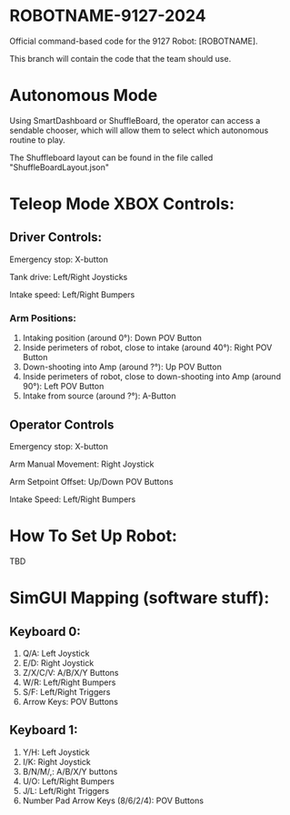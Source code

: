 # ROBOTNAME-9127-2024
Official command-based code for the 9127 Robot: [ROBOTNAME].

This branch will contain the code that the team should use.

# Autonomous Mode
Using SmartDashboard or ShuffleBoard, the operator can access a sendable chooser, which will allow them to select which autonomous routine to play.

The Shuffleboard layout can be found in the file called "ShuffleBoardLayout.json"

# Teleop Mode XBOX Controls:
## Driver Controls:
Emergency stop: X-button

Tank drive: Left/Right Joysticks

Intake speed: Left/Right Bumpers

### Arm Positions:
1. Intaking position (around 0°): Down POV Button
2. Inside perimeters of robot, close to intake (around 40°): Right POV Button
3. Down-shooting into Amp (around ?°): Up POV Button
4. Inside perimeters of robot, close to down-shooting into Amp (around 90°): Left POV Button
5. Intake from source (around ?°): A-Button

## Operator Controls
Emergency stop: X-button

Arm Manual Movement: Right Joystick

Arm Setpoint Offset: Up/Down POV Buttons

Intake Speed: Left/Right Bumpers

# How To Set Up Robot:
TBD

# SimGUI Mapping (software stuff):
## Keyboard 0:
1. Q/A: Left Joystick
2. E/D: Right Joystick
3. Z/X/C/V: A/B/X/Y Buttons
4. W/R: Left/Right Bumpers
5. S/F: Left/Right Triggers
6. Arrow Keys: POV Buttons

## Keyboard 1:
1. Y/H: Left Joystick
2. I/K: Right Joystick
3. B/N/M/,: A/B/X/Y buttons
4. U/O: Left/Right Bumpers
5. J/L: Left/Right Triggers
6. Number Pad Arrow Keys (8/6/2/4): POV Buttons